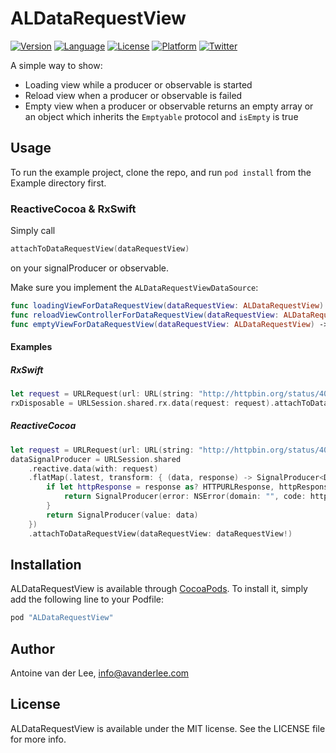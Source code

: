 # ALDataRequestView

[![Version](https://img.shields.io/cocoapods/v/ALDataRequestView.svg?style=flat)](http://cocoapods.org/pods/ALDataRequestView)
[![Language](https://img.shields.io/badge/language-swift3.0-f48041.svg?style=flat)](https://developer.apple.com/swift)
[![License](https://img.shields.io/cocoapods/l/ALDataRequestView.svg?style=flat)](http://cocoapods.org/pods/ALDataRequestView)
[![Platform](https://img.shields.io/cocoapods/p/ALDataRequestView.svg?style=flat)](http://cocoapods.org/pods/ALDataRequestView)
[![Twitter](https://img.shields.io/badge/twitter-@twannl-blue.svg?style=flat)](http://twitter.com/twannl)

A simple way to show:

* Loading view while a producer or observable is started
* Reload view when a producer or observable is failed
* Empty view when a producer or observable returns an empty array or an object which inherits the `Emptyable` protocol and `isEmpty` is true

## Usage

To run the example project, clone the repo, and run `pod install` from the Example directory first.

### ReactiveCocoa & RxSwift
Simply call 

```swift
attachToDataRequestView(dataRequestView)
```
on your signalProducer or observable. 

Make sure you implement the `ALDataRequestViewDataSource`:

```swift
func loadingViewForDataRequestView(dataRequestView: ALDataRequestView) -> UIView?
func reloadViewControllerForDataRequestView(dataRequestView: ALDataRequestView) -> ALDataReloadType?
func emptyViewForDataRequestView(dataRequestView: ALDataRequestView) -> UIView?
```

#### Examples
##### RxSwift

```swift
let request = URLRequest(url: URL(string: "http://httpbin.org/status/400")!)
rxDisposable = URLSession.shared.rx.data(request: request).attachToDataRequestView(dataRequestView: dataRequestView!).subscribe()
```
##### ReactiveCocoa

```swift
let request = URLRequest(url: URL(string: "http://httpbin.org/status/400")!)
dataSignalProducer = URLSession.shared
    .reactive.data(with: request)
    .flatMap(.latest, transform: { (data, response) -> SignalProducer<Data, NSError> in
        if let httpResponse = response as? HTTPURLResponse, httpResponse.statusCode > 299 {
            return SignalProducer(error: NSError(domain: "", code: httpResponse.statusCode, userInfo: nil))
        }
        return SignalProducer(value: data)
    })
    .attachToDataRequestView(dataRequestView: dataRequestView!)

```


## Installation

ALDataRequestView is available through [CocoaPods](http://cocoapods.org). To install
it, simply add the following line to your Podfile:

```ruby
pod "ALDataRequestView"
```

## Author

Antoine van der Lee, info@avanderlee.com

## License

ALDataRequestView is available under the MIT license. See the LICENSE file for more info.

